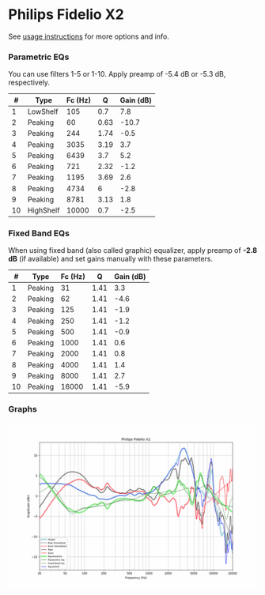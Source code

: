 # Philips Fidelio X2
See [usage instructions](https://github.com/jaakkopasanen/AutoEq#usage) for more options and info.

### Parametric EQs
You can use filters 1-5 or 1-10. Apply preamp of -5.4 dB or -5.3 dB, respectively.

|   # | Type      |   Fc (Hz) |    Q |   Gain (dB) |
|-----|-----------|-----------|------|-------------|
|   1 | LowShelf  |       105 | 0.7  |         7.8 |
|   2 | Peaking   |        60 | 0.63 |       -10.7 |
|   3 | Peaking   |       244 | 1.74 |        -0.5 |
|   4 | Peaking   |      3035 | 3.19 |         3.7 |
|   5 | Peaking   |      6439 | 3.7  |         5.2 |
|   6 | Peaking   |       721 | 2.32 |        -1.2 |
|   7 | Peaking   |      1195 | 3.69 |         2.6 |
|   8 | Peaking   |      4734 | 6    |        -2.8 |
|   9 | Peaking   |      8781 | 3.13 |         1.8 |
|  10 | HighShelf |     10000 | 0.7  |        -2.5 |

### Fixed Band EQs
When using fixed band (also called graphic) equalizer, apply preamp of **-2.8 dB** (if available) and set gains manually with these parameters.

|   # | Type    |   Fc (Hz) |    Q |   Gain (dB) |
|-----|---------|-----------|------|-------------|
|   1 | Peaking |        31 | 1.41 |         3.3 |
|   2 | Peaking |        62 | 1.41 |        -4.6 |
|   3 | Peaking |       125 | 1.41 |        -1.9 |
|   4 | Peaking |       250 | 1.41 |        -1.2 |
|   5 | Peaking |       500 | 1.41 |        -0.9 |
|   6 | Peaking |      1000 | 1.41 |         0.6 |
|   7 | Peaking |      2000 | 1.41 |         0.8 |
|   8 | Peaking |      4000 | 1.41 |         1.4 |
|   9 | Peaking |      8000 | 1.41 |         2.7 |
|  10 | Peaking |     16000 | 1.41 |        -5.9 |

### Graphs
![](./Philips%20Fidelio%20X2.png)
